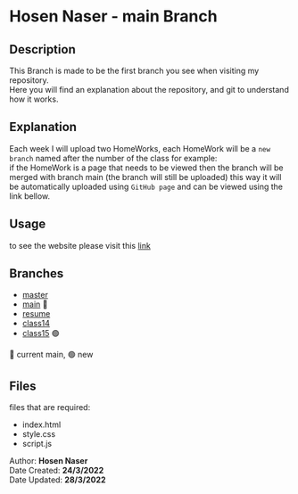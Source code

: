 # Hosen Naser - main Branch

## Description

This Branch is made to be the first branch you see when visiting my repository.<br>
Here you will find an explanation about the repository, and git to understand how it works.<br>

## Explanation

Each week I will upload two HomeWorks, each HomeWork will be a `new branch` named after the number of the class for example:<br>
if the HomeWork is a page that needs to be viewed then the branch will be merged with branch main (the branch will still be uploaded) this way it will be automatically uploaded using `GitHub page` and can be viewed using the link bellow.<br>

## Usage

to see the website please visit this [link](https://fullstack-alfanar.github.io/hosen-n-homework/)

## Branches

- [master](https://github.com/Fullstack-Alfanar/hosen-n-homework/tree/master)
- [main](https://github.com/Fullstack-Alfanar/hosen-n-homework/tree/main) 🔵
- [resume](https://github.com/Fullstack-Alfanar/hosen-n-homework/tree/CV) 
- [class14](https://github.com/Fullstack-Alfanar/hosen-n-homework/tree/class14) 
- [class15](https://github.com/Fullstack-Alfanar/hosen-n-homework/tree/class15) 🟢

🔵 current main, 🟢 new

## Files

files that are required:

- index.html
- style.css
- script.js


Author: **Hosen Naser**<br>
Date Created: **24/3/2022**<br>
Date Updated: **28/3/2022**

